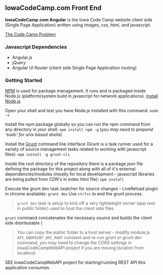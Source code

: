 ## IowaCodeCamp.com Front End ##

**IowaCodeCamp.com Angular** is the Iowa Code Camp website client side (Single Page Application) written using images, css, html, and javascript.

[The Code Camp Problem](https://github.com/joelcaspers/IowaCodeCampNg/blob/master/TheCodeCampProblem.pdf)

### Javascript Dependencies ###

- Angular.js
- jQuery
- Angular UI Router (client side Single Page Application routing)

### Getting Started ###

[NPM](https://www.npmjs.com/) is used for package management. It runs and is packaged inside Node.js (platform/system build in javascript for network applications).
[Install Node.js](http://nodejs.org/)

Open your shell and test you have Node.js installed with this command: `node -v`

Install the npm package globally so you can run the npm command from any directory in your shell: `npm install npm -g` (*you may need to prepend 'sudo' for unix based shells*)

Install the [Grunt](http://gruntjs.com/) command line interface (Grunt is a task runner used for a variety of source management tasks related to working with javascript files): `npm install -g grunt-cli`

Inside the root directory of the repository there is a package.json file defining the package for this project along with all of it's external dependencies/modules (mostly for local development - javascript libraries are being pulled from CDN's in index html file): `npm install`

Execute the grunt dev task (watcher for source changes - LiveReload plugin in chrome available): `grunt dev` Use `ctrl+c` to end the grunt process.

> `grunt dev` task is setup to kick off a very lightweight server (app root in public folder) used to host the client side files.

`grunt` command concatenates the necessary source and builds the client side distributable (
> You can copy the public folder to a host server - modify module.js `API_ENDPOINT_URI_ROOT` constant and re-run grunt or grunt dev command, you may need to change the CORS settings in IowaCodeCampWebAPI project if you are moving location from localhost


SEE IowaCodeCampWebAPI project for starting/running REST API this application consumes.
